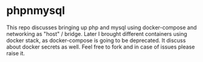 # phpnmysql
This repo discusses 
 bringing up php and mysql using docker-compose
 and networking as "host" / bridge.
 Later I brought different containers using docker stack, as docker-compose is going to be deprecated.
 It discuss about docker secrets as well.
 Feel free to fork and in case of issues please raise it.
